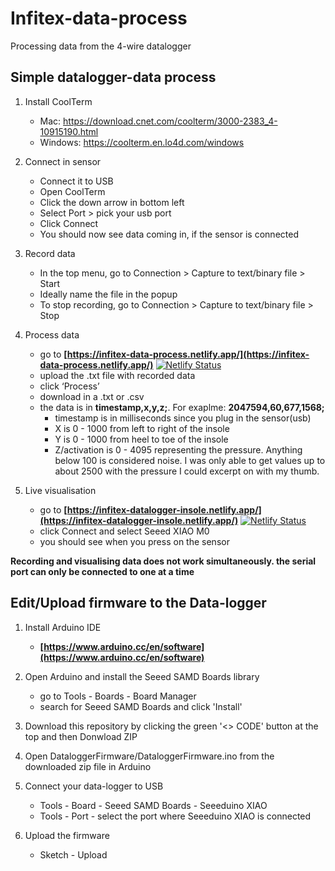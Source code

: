 # Infitex-data-process
Processing data from the 4-wire datalogger

## Simple datalogger-data process

1. Install CoolTerm
    - Mac: https://download.cnet.com/coolterm/3000-2383_4-10915190.html
    - Windows: https://coolterm.en.lo4d.com/windows

2. Connect in sensor
    - Connect it to USB
    - Open CoolTerm
    - Click the down arrow in bottom left
    - Select Port > pick your usb port
    - Click Connect
    - You should now see data coming in, if the sensor is connected

3. Record data
    - In the top menu, go to Connection > Capture to text/binary file > Start
    - Ideally name the file in the popup
    - To stop recording, go to Connection > Capture to text/binary file > Stop

4. Process data
    - go to **[https://infitex-data-process.netlify.app/](https://infitex-data-process.netlify.app/)**   [![Netlify Status](https://api.netlify.com/api/v1/badges/a0271b1e-07f6-454d-b792-ab5d0c44274b/deploy-status)](https://app.netlify.com/sites/infitex-data-process/deploys)
    - upload the .txt file with recorded data
    - click ‘Process’
    - download in a .txt or .csv
    - the data is in **timestamp,x,y,z;**. For exaplme: **2047594,60,677,1568;**
        - timestamp is in milliseconds since you plug in the sensor(usb)
        - X is 0 - 1000 from left to right of the insole
        - Y is 0 - 1000 from heel to toe of the insole
        - Z/activation is 0 - 4095 representing the pressure. Anything below 100 is considered noise. I was only able to get values up to about 2500 with the pressure I could excerpt on with my thumb.

5. Live visualisation
    - go to **[https://infitex-datalogger-insole.netlify.app/](https://infitex-datalogger-insole.netlify.app/)**  [![Netlify Status](https://api.netlify.com/api/v1/badges/b2fb875b-c504-46f7-ab6c-7fb0ed7eec1c/deploy-status)](https://app.netlify.com/sites/infitex-datalogger-insole/deploys)
    - click Connect and select Seeed XIAO M0
    - you should see when you press on the sensor

**Recording and visualising data does not work simultaneously. the serial port can only be connected to one at a time**


## Edit/Upload firmware to the Data-logger

1. Install Arduino IDE
    - **[https://www.arduino.cc/en/software](https://www.arduino.cc/en/software)**
    
2. Open Arduino and install the Seeed SAMD Boards library
   - go to Tools - Boards - Board Manager
   - search for Seeed SAMD Boards and click 'Install'
     
2. Download this repository by clicking the green '<> CODE' button at the top and then Donwload ZIP
   
4. Open DataloggerFirmware/DataloggerFirmware.ino from the downloaded zip file in Arduino

5. Connect your data-logger to USB
    - Tools - Board - Seeed SAMD Boards - Seeeduino XIAO
    - Tools - Port - select the port where Seeeduino XIAO is connected

6. Upload the firmware
    - Sketch - Upload
